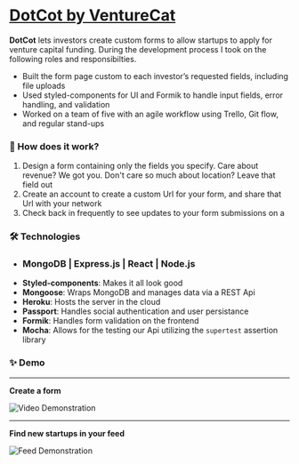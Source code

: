 # [DotCot by VentureCat](https://peaceful-woodland-39661.herokuapp.com/welcome) 

**DotCot** lets investors create custom forms to allow startups to apply for venture capital funding. During the development process I took on the following roles and responsibilties. 
   - Built the form page custom to each investor’s requested fields, including file uploads
   - Used styled-components for UI and Formik to handle input fields, error handling, and validation
   - Worked on a team of five with an agile workflow using Trello, Git flow, and regular stand-ups

### 📣 How does it work?

1. Design a form containing only the fields you specify. Care about revenue? We got you. Don't care so much about location? Leave that field out
2. Create an account to create a custom Url for your form, and share that Url with your network
3. Check back in frequently to see updates to your form submissions on a 

### 🛠 Technologies

- ### **MongoDB | Express.js | React | Node.js**
- **Styled-components**: Makes it all look good
- **Mongoose**: Wraps MongoDB and manages data via a REST Api 
- **Heroku**: Hosts the server in the cloud
- **Passport**: Handles social authentication and user persistance
- **Formik**: Handles form validation on the frontend
- **Mocha**: Allows for the testing our Api utilizing the `supertest` assertion library


### ✨ Demo

---
**Create a form**

![Video Demonstration](https://user-images.githubusercontent.com/74033573/145701084-997c8fce-d010-4796-bc6e-7c86ad92224d.gif)

---

**Find new startups in your feed**

![Feed Demonstration](https://user-images.githubusercontent.com/74033573/147803189-7e357f23-867e-456a-b5f8-a7932a33ff9b.png)
